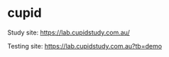 # cupid

Study site: https://lab.cupidstudy.com.au/

Testing site:    https://lab.cupidstudy.com.au?tb=demo  